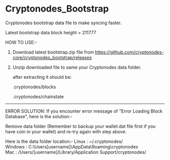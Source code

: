 # Cryptonodes_Bootstrap
Cryptonodes bootstrap data file to make syncing faster.

Latest bootstrap data block height = 211777

HOW TO USE:-

1) Download latest bootstrap.zip file from https://github.com/cryptonodes-core/cryptonodes_bootstrap/releases

2) Unzip downloaded file to same your Cryptonodes data folder.

   after extracting it should be: <p>
	.cryptonodes/blocks <p>
	.cryptonodes/chainstate <p>
   
-----------------------------------------------------------------   
   
ERROR SOLUTION: If you encounter error message of "Error Loading Block Database", here is the solution:-

   Remove data folder (Remember to backup your wallet.dat file first if you have coin in your wallet) and re-try again with step above.
   
   Here is the data folder location:-
      Linux : ~/.cryptonodes/ <br>
      Windows : C:\Users\[username]\AppData\Roaming\cryptonodes\
      Mac : /Users/[username]/Library/Application Support/cryptonodes/
      
      
